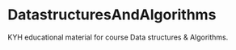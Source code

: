 # DatastructuresAndAlgorithms
KYH educational material for course Data structures &amp; Algorithms.
